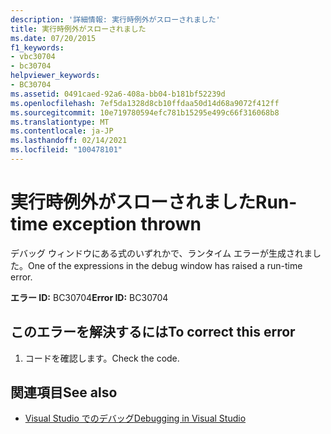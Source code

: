 ```yaml
---
description: '詳細情報: 実行時例外がスローされました'
title: 実行時例外がスローされました
ms.date: 07/20/2015
f1_keywords:
- vbc30704
- bc30704
helpviewer_keywords:
- BC30704
ms.assetid: 0491caed-92a6-408a-bb04-b181bf52239d
ms.openlocfilehash: 7ef5da1328d8cb10ffdaa50d14d68a9072f412ff
ms.sourcegitcommit: 10e719780594efc781b15295e499c66f316068b8
ms.translationtype: MT
ms.contentlocale: ja-JP
ms.lasthandoff: 02/14/2021
ms.locfileid: "100478101"
---
```

# <a name="run-time-exception-thrown"></a><span data-ttu-id="2ad41-103">実行時例外がスローされました</span><span class="sxs-lookup"><span data-stu-id="2ad41-103">Run-time exception thrown</span></span>

<span data-ttu-id="2ad41-104">デバッグ ウィンドウにある式のいずれかで、ランタイム エラーが生成されました。</span><span class="sxs-lookup"><span data-stu-id="2ad41-104">One of the expressions in the debug window has raised a run-time error.</span></span>  
  
 <span data-ttu-id="2ad41-105">**エラー ID:** BC30704</span><span class="sxs-lookup"><span data-stu-id="2ad41-105">**Error ID:** BC30704</span></span>  
  
## <a name="to-correct-this-error"></a><span data-ttu-id="2ad41-106">このエラーを解決するには</span><span class="sxs-lookup"><span data-stu-id="2ad41-106">To correct this error</span></span>  
  
1. <span data-ttu-id="2ad41-107">コードを確認します。</span><span class="sxs-lookup"><span data-stu-id="2ad41-107">Check the code.</span></span>  
  
## <a name="see-also"></a><span data-ttu-id="2ad41-108">関連項目</span><span class="sxs-lookup"><span data-stu-id="2ad41-108">See also</span></span>

- [<span data-ttu-id="2ad41-109">Visual Studio でのデバッグ</span><span class="sxs-lookup"><span data-stu-id="2ad41-109">Debugging in Visual Studio</span></span>](/visualstudio/debugger/debugger-feature-tour)
